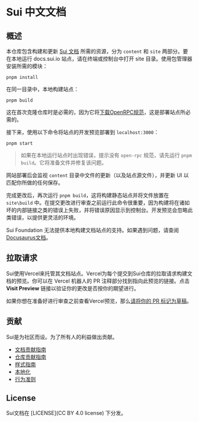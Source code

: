 # Sui 中文文档

## 概述

本仓库包含构建和更新 [Sui 文档](https://docs.sui.io) 所需的资源，分为 `content` 和 `site` 两部分。要在本地运行 docs.sui.io 站点，请在终端或控制台中打开 site 目录。使用包管理器安装所需的模块：

```shell
pnpm install
```

在同一目录中，本地构建站点：

```shell
pnpm build
```

这在首次克隆仓库时是必需的，因为它将[下载OpenRPC规范]((/docs/site/src/utils/getopenrpcspecs.js))，这是部署站点所必需的。

接下来，使用以下命令将站点的开发预览部署到 `localhost:3000`：

```shell
pnpm start
```

> 如果在本地运行站点时出现错误，提示没有 `open-rpc` 规范，请先运行 `pnpm build`。它将准备文件并修复该问题。

网站部署后会监视 `content` 目录中文件的更新（以及站点源文件），并更新 UI 以匹配你所做的任何保存。

完成更改后，再次运行 `pnpm build`，这将构建静态站点并将文件放置在 `site\build` 中。在提交更改进行审查之前运行此命令很重要，因为构建将在诸如坏的内部链接之类的错误上失败，并将错误原因显示到控制台。开发预览会忽略此类错误，以提供更灵活的环境。

Sui Foundation 无法提供本地构建文档站点的支持。如果遇到问题，请查阅 [Docusaurus文档](https://docusaurus.io/)。

## 拉取请求

Sui使用Vercel来托管其文档站点。Vercel为每个提交到Sui仓库的拉取请求构建文档的预览。你可以在 Vercel 机器人的 PR 注释部分找到指向此预览的链接。点击 **Visit Preview** 链接以验证你的更改是否按你的期望进行。

如果你想在准备好进行审查之前查看Vercel预览，那么[请将你的 PR 标记为草稿](https://github.blog/2019-02-14-introducing-draft-pull-requests/)。

## 贡献

Sui是为社区而设。为了所有人的利益做出贡献。

- [文档贡献指南](https://docs.sui.io/references/contribute/contribution-process)
- [仓库贡献指南](https://docs.sui.io/contribute-to-sui-repos)
- [样式指南](https://docs.sui.io/style-guide)
- [本地化](https://docs.sui.io/localize-sui-docs)
- [行为准则](https://docs.sui.io/contribute/code-of-conduct)

## License

Sui文档在 [LICENSE](CC BY 4.0 license) 下分发。

